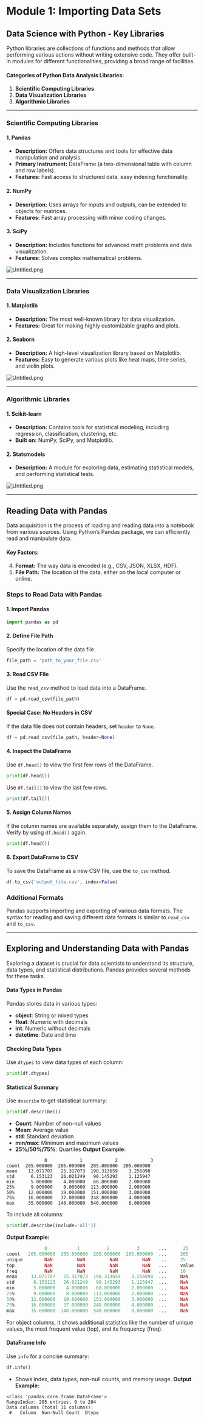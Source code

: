

# Module 1: Importing Data Sets
## Data Science with Python - Key Libraries
Python libraries are collections of functions and methods that allow performing various actions without writing extensive code. They offer built-in modules for different functionalities, providing a broad range of facilities.
#### Categories of Python Data Analysis Libraries:
1. **Scientific Computing Libraries**
2. **Data Visualization Libraries**
3. **Algorithmic Libraries**

___
### Scientific Computing Libraries
#### 1. **Pandas**
- **Description:** Offers data structures and tools for effective data manipulation and analysis.
- **Primary Instrument:** DataFrame (a two-dimensional table with column and row labels).
- **Features:** Fast access to structured data, easy indexing functionality.
#### 2. **NumPy**
- **Description:** Uses arrays for inputs and outputs, can be extended to objects for matrices.
- **Features:** Fast array processing with minor coding changes.
#### 3. **SciPy**
- **Description:** Includes functions for advanced math problems and data visualization.
- **Features:** Solves complex mathematical problems.

![Untitled.png](https://prod-files-secure.s3.us-west-2.amazonaws.com/03e82b26-cccb-4906-bb56-adabcbdc0655/997ac361-58a8-4f04-bb0f-79fea4baa761/Untitled.png?X-Amz-Algorithm=AWS4-HMAC-SHA256&X-Amz-Content-Sha256=UNSIGNED-PAYLOAD&X-Amz-Credential=ASIAZI2LB466YGFJ3RM6%2F20250131%2Fus-west-2%2Fs3%2Faws4_request&X-Amz-Date=20250131T181936Z&X-Amz-Expires=3600&X-Amz-Security-Token=IQoJb3JpZ2luX2VjELr%2F%2F%2F%2F%2F%2F%2F%2F%2F%2FwEaCXVzLXdlc3QtMiJHMEUCIEY9beMS8NE9ELe0VB%2FHWaRxkUwSiuyl5trvj%2Bb4tq9IAiEAnEElyISXyWkyxVVoZPMv8QhdX4D7um9Li1WRV8fB6r4qiAQIw%2F%2F%2F%2F%2F%2F%2F%2F%2F%2F%2FARAAGgw2Mzc0MjMxODM4MDUiDLJsTrpttGLR50OqOyrcAwegaKstbO9tfkEo2MeB9xKzjnmBXuWKiNI6ZSwKhAhqZeo8vOwgkGHSFOYGbU37G6XFZjI2YjcOtI2Rz0IdBEfqSL2WXJ0eOMUDiQqL9TpVYUyH998GhdjegpfYta0vG8%2F%2Fyjc4i%2B%2Fzc6K99tszE8UlrlfYyw11xZ68jgwENivgAhN5nfeF32vI7PYupMpCBMNT4d5mAg902aY3D4LNremeOmWfVzwObAtLvhriCOkmyGMNREuco7PSZT%2FFuaC7p%2BJCNpVxNYPxdJgMe2Qa%2FY%2BkBfGDo6lHFDqPRRQyKborDfpog64LihF%2BXBxtcIZ7jCFY3ea5hwVTyzjMiIPqGkQ4c6KEUFYM7Aw7PRbubUx5g%2F7sUx4wyymVBKnmkllKhgznRGL3XW33Ix8xxlpkO2ZCAtGV%2B%2FFCkLQjcZMNL%2BjkiV3KgmUd8hVGcX%2BZucKsWEG3pL%2F9AiVNjc4JcklH8%2B2Iu0tao9pp4La8z5tJlGoxDPeJ0I0S%2F9oLT9FpX1Ic6wYrFCR5GrCvhkQL9T0lC80ovf6ahn26%2BlQWVry9t5ofYgv40dkrItUG%2FGdzJ2gv48tWn762bG4CxKkSipdmsERhsi%2FUm4aLyhCkjXh7kqAluZsLKqgCZ2%2BRzob%2BMOSj9LwGOqUBMRJIAxP00BCgt3gftl2QjLb7%2BLlE%2FfzFhWOLPMw9l1FUbH1h0ZjywbCbTWwsNUkhzsyB5dS4boXdAT1FpJEdgiBBbphcFzuLfeNz578CkC4DpquDVrvhx094UNntEHuIcOIDWteRhVgyXuhbQeruOhk%2Fp9ahiBRsgx%2BmuNtEnHuXWhmWujvsIp7H1Ryu2XAcSbOHw1McgLWdCbv96qiwihccSrJG&X-Amz-Signature=b1e8c6ece3e13dafb88465be26aab8d239dec21c8308ad59ee91bbc7d4fdf484&X-Amz-SignedHeaders=host&x-id=GetObject)
___
### Data Visualization Libraries
#### 1. **Matplotlib**
- **Description:** The most well-known library for data visualization.
- **Features:** Great for making highly customizable graphs and plots.
#### 2. **Seaborn**
- **Description:** A high-level visualization library based on Matplotlib.
- **Features:** Easy to generate various plots like heat maps, time series, and violin plots.

![Untitled.png](https://prod-files-secure.s3.us-west-2.amazonaws.com/03e82b26-cccb-4906-bb56-adabcbdc0655/733d1e42-5a53-4fd8-90c1-3d85254369a6/Untitled.png?X-Amz-Algorithm=AWS4-HMAC-SHA256&X-Amz-Content-Sha256=UNSIGNED-PAYLOAD&X-Amz-Credential=ASIAZI2LB466SWZ2N45F%2F20250131%2Fus-west-2%2Fs3%2Faws4_request&X-Amz-Date=20250131T181935Z&X-Amz-Expires=3600&X-Amz-Security-Token=IQoJb3JpZ2luX2VjELr%2F%2F%2F%2F%2F%2F%2F%2F%2F%2FwEaCXVzLXdlc3QtMiJHMEUCIDT7PAez%2F0X4C3OSNfD0nxz61pCLTP2I94QFBd0pDWo2AiEAwEuzpgOUYr9pFTL0Bw5SHk5ztleFWMZoNtqWqm5FrUkqiAQIw%2F%2F%2F%2F%2F%2F%2F%2F%2F%2F%2FARAAGgw2Mzc0MjMxODM4MDUiDFSfYP1GA329fqhBFyrcA0QH9rHiFBBty%2Ffk4uQVMFjdiK70Q67K7%2BDyhUs6ksZG1eG6R8aspYgLX16fbJ4ks1POeoPgc4ZdLDQChrWasH2j3i3zTg1ukm5qlXhhpGzgZ71fgx9yg%2FDj048wdZ3aZgWxfGmJ7%2BR%2FDlIL0vKTM%2FLZGWx130x1QpNHuw6SzPkSv%2FaI%2Boq9CCxGGVlBMWySG1zhuQ%2BdQmdYvEzHUeembkmFMnbUTkMUyXyynwJMog%2Brsxce%2Fb8tHZIrP%2FgxQd7%2B5RR6hTB3RCe4ursHH49nox7w7gyDOIyn5vPT39fvVJeNXy1C%2FVAMUBfvQJpASGnr1GZoKvTF9allSPHPfjRSHcdcCgNQPaiRztuXDK7zGtcwcsu8i5F41eYwJ6mN2g0gLCVVtY1mnJ1KP6vUFFjbxNCP%2FzfA721ilMC%2FdDm8FJPCzrmf2oTLy9Yw%2F7FM3Zj1AfByYFku85%2Fm7UmoFu%2BHG7St03IgqNQ5VBo85fsef%2BSkSA1%2BXOua6YxcpmBLkFCwP%2BazTqnD5qH5v3XAUwYhfzHaj%2FCN2M22Uz45soY5NG0TH2J5tZmF1uiDOGc4Kg1abk5cnwU8LmOrym4%2F8M1fSNifbudJr%2BC%2FgW457HW9dx0%2FYJ1sAX2JdqUfVar9MIik9LwGOqUBIs2sGck7SHIlEfyeEIXIOXrR%2F9c5gAj1DiU%2B0S9uYebd6QUiri9e6WTN76C%2BzRLfF675SjUAsI0KCb2T5jpX08uYrpHkQGgl8Sg3Tl3Q8omTG3OhS2Yb847nIF75aY%2FCZPmE09c9PAIsTlFcm%2Bp5xYQcP66iQj7D8KChu1Ysr4FkI7euYwZPX2R0sK0wVmNN3XdqBMdEQmJWanZmaG3Z7PMZptys&X-Amz-Signature=a77f737f610b2cac72d2ee15115373a5cee19b81a6ecbbe51ad3dba80f464936&X-Amz-SignedHeaders=host&x-id=GetObject)
___
### Algorithmic Libraries
#### 1. **Scikit-learn**
- **Description:** Contains tools for statistical modeling, including regression, classification, clustering, etc.
- **Built on:** NumPy, SciPy, and Matplotlib.
#### 2. **Statsmodels**
- **Description:** A module for exploring data, estimating statistical models, and performing statistical tests.

![Untitled.png](https://prod-files-secure.s3.us-west-2.amazonaws.com/03e82b26-cccb-4906-bb56-adabcbdc0655/c62885f5-417d-4179-834f-d68f8f2bdf39/Untitled.png?X-Amz-Algorithm=AWS4-HMAC-SHA256&X-Amz-Content-Sha256=UNSIGNED-PAYLOAD&X-Amz-Credential=ASIAZI2LB466SWZ2N45F%2F20250131%2Fus-west-2%2Fs3%2Faws4_request&X-Amz-Date=20250131T181935Z&X-Amz-Expires=3600&X-Amz-Security-Token=IQoJb3JpZ2luX2VjELr%2F%2F%2F%2F%2F%2F%2F%2F%2F%2FwEaCXVzLXdlc3QtMiJHMEUCIDT7PAez%2F0X4C3OSNfD0nxz61pCLTP2I94QFBd0pDWo2AiEAwEuzpgOUYr9pFTL0Bw5SHk5ztleFWMZoNtqWqm5FrUkqiAQIw%2F%2F%2F%2F%2F%2F%2F%2F%2F%2F%2FARAAGgw2Mzc0MjMxODM4MDUiDFSfYP1GA329fqhBFyrcA0QH9rHiFBBty%2Ffk4uQVMFjdiK70Q67K7%2BDyhUs6ksZG1eG6R8aspYgLX16fbJ4ks1POeoPgc4ZdLDQChrWasH2j3i3zTg1ukm5qlXhhpGzgZ71fgx9yg%2FDj048wdZ3aZgWxfGmJ7%2BR%2FDlIL0vKTM%2FLZGWx130x1QpNHuw6SzPkSv%2FaI%2Boq9CCxGGVlBMWySG1zhuQ%2BdQmdYvEzHUeembkmFMnbUTkMUyXyynwJMog%2Brsxce%2Fb8tHZIrP%2FgxQd7%2B5RR6hTB3RCe4ursHH49nox7w7gyDOIyn5vPT39fvVJeNXy1C%2FVAMUBfvQJpASGnr1GZoKvTF9allSPHPfjRSHcdcCgNQPaiRztuXDK7zGtcwcsu8i5F41eYwJ6mN2g0gLCVVtY1mnJ1KP6vUFFjbxNCP%2FzfA721ilMC%2FdDm8FJPCzrmf2oTLy9Yw%2F7FM3Zj1AfByYFku85%2Fm7UmoFu%2BHG7St03IgqNQ5VBo85fsef%2BSkSA1%2BXOua6YxcpmBLkFCwP%2BazTqnD5qH5v3XAUwYhfzHaj%2FCN2M22Uz45soY5NG0TH2J5tZmF1uiDOGc4Kg1abk5cnwU8LmOrym4%2F8M1fSNifbudJr%2BC%2FgW457HW9dx0%2FYJ1sAX2JdqUfVar9MIik9LwGOqUBIs2sGck7SHIlEfyeEIXIOXrR%2F9c5gAj1DiU%2B0S9uYebd6QUiri9e6WTN76C%2BzRLfF675SjUAsI0KCb2T5jpX08uYrpHkQGgl8Sg3Tl3Q8omTG3OhS2Yb847nIF75aY%2FCZPmE09c9PAIsTlFcm%2Bp5xYQcP66iQj7D8KChu1Ysr4FkI7euYwZPX2R0sK0wVmNN3XdqBMdEQmJWanZmaG3Z7PMZptys&X-Amz-Signature=b5e61e046d61dfde8f2d177d6fa5e05c1e5eed37b25c18cb8091b7b48f3e803b&X-Amz-SignedHeaders=host&x-id=GetObject)
___
## Reading Data with Pandas
Data acquisition is the process of loading and reading data into a notebook from various sources. Using Python’s Pandas package, we can efficiently read and manipulate data.
#### Key Factors:
4. **Format:** The way data is encoded (e.g., CSV, JSON, XLSX, HDF).
5. **File Path:** The location of the data, either on the local computer or online.
### Steps to Read Data with Pandas
#### 1. **Import Pandas**
```python
import pandas as pd
```
#### 2. **Define File Path**
Specify the location of the data file.
```python
file_path = 'path_to_your_file.csv'
```
#### 3. **Read CSV File**
Use the `read_csv` method to load data into a DataFrame.
```python
df = pd.read_csv(file_path)
```
#### Special Case: No Headers in CSV
If the data file does not contain headers, set `header` to `None`.
```python
df = pd.read_csv(file_path, header=None)
```
#### 4. **Inspect the DataFrame**
Use `df.head()` to view the first few rows of the DataFrame.
```python
print(df.head())
```
Use `df.tail()` to view the last few rows.
```python
print(df.tail())
```
#### 5. **Assign Column Names**
If the column names are available separately, assign them to the DataFrame.
Verify by using `df.head()` again.
```python
print(df.head())
```
#### 6. **Export DataFrame to CSV**
To save the DataFrame as a new CSV file, use the `to_csv` method.
```python
df.to_csv('output_file.csv', index=False)
```
### Additional Formats
Pandas supports importing and exporting of various data formats. The syntax for reading and saving different data formats is similar to `read_csv` and `to_csv`.
___
## Exploring and Understanding Data with Pandas
Exploring a dataset is crucial for data scientists to understand its structure, data types, and statistical distributions. Pandas provides several methods for these tasks.
#### Data Types in Pandas
Pandas stores data in various types:
- **object**: String or mixed types
- **float**: Numeric with decimals
- **int**: Numeric without decimals
- **datetime**: Date and time
#### Checking Data Types
Use `dtypes` to view data types of each column:
```python
print(df.dtypes)
```
#### Statistical Summary
Use `describe` to get statistical summary:
```python
print(df.describe())
```
- **Count**: Number of non-null values
- **Mean**: Average value
- **std**: Standard deviation
- **min/max**: Minimum and maximum values
- **25%/50%/75%**: Quartiles
**Output Example:**
```plain text
              0            1            2            3
count  205.000000  205.000000  205.000000  205.000000
mean    13.071707   25.317073  198.313659    3.256098
std      6.153123   26.021249   90.145293    1.125947
min      5.000000    4.000000   68.000000    2.000000
25%      9.000000    8.000000  113.000000    2.000000
50%     12.000000   19.000000  151.000000    3.000000
75%     16.000000   37.000000  248.000000    4.000000
max     35.000000  148.000000  540.000000    8.000000
```
To include all columns:
```python
print(df.describe(include='all'))
```
**Output Example:**
```r
              0           1          2          3       ...      25       26       27
count   205.000000  205.000000  205.000000  205.000000  ...     205      205      205
unique        NaN         NaN         NaN         NaN   ...     25       25       25
top           NaN         NaN         NaN         NaN   ...     value    value    value
freq          NaN         NaN         NaN         NaN   ...     10       10       10
mean     13.071707   25.317073  198.313659    3.256098  ...     NaN      NaN      NaN
std       6.153123   26.021249   90.145293    1.125947  ...     NaN      NaN      NaN
min       5.000000    4.000000   68.000000    2.000000  ...     NaN      NaN      NaN
25%       9.000000    8.000000  113.000000    2.000000  ...     NaN      NaN      NaN
50%      12.000000   19.000000  151.000000    3.000000  ...     NaN      NaN      NaN
75%      16.000000   37.000000  248.000000    4.000000  ...     NaN      NaN      NaN
max      35.000000  148.000000  540.000000    8.000000  ...     NaN      NaN      NaN
```
For object columns, it shows additional statistics like the number of unique values, the most frequent value (top), and its frequency (freq).
#### DataFrame Info
Use `info` for a concise summary:
```python
df.info()
```
- Shows index, data types, non-null counts, and memory usage.
**Output Example:**
```less
<class 'pandas.core.frame.DataFrame'>
RangeIndex: 205 entries, 0 to 204
Data columns (total 11 columns):
 #   Column  Non-Null Count  Dtype
